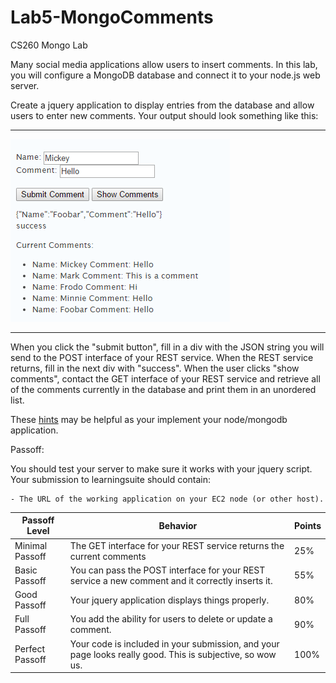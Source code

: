# Lab5-MongoComments
CS260 Mongo Lab

Many social media applications allow users to insert comments. In this lab, you will configure a MongoDB database and connect it to your node.js web server. 

Create a jquery application to display entries from the database and allow users to enter new comments. Your output should look something like this:

------

![Example Comments Page](Example.png)


----

When you click the "submit button", fill in a div with the JSON string you will send to the POST interface of your REST service. When the REST service returns, fill in the next div with "success". When the user clicks "show comments", contact the GET interface of your REST service and retrieve all of the comments currently in the database and print them in an unordered list.

These [hints](http://bioresearch.byu.edu/cs260/mongohints.html) may be helpful as your implement your node/mongodb application.

Passoff:

You should test your server to make sure it works with your jquery script.  Your submission to learningsuite should contain:


	- The URL of the working application on your EC2 node (or other host). 



<strong>Passoff Level</strong> | <strong>Behavior</strong> |	<strong>Points</strong>
--- | --- | ---
Minimal Passoff | The GET interface for your REST service returns the current comments| 25%
Basic Passoff | You can pass the POST interface for your REST service a new comment and it correctly inserts it. | 55%
Good Passoff | Your jquery application displays things properly. | 80%
Full Passoff | You add the ability for users to delete or update a comment. | 90%
Perfect Passoff | Your code is included in your submission, and your page looks really good. This is subjective, so wow us. | 100%
